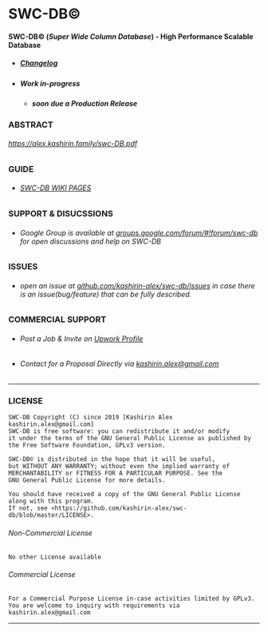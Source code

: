 # **SWC-DB©**
#### SWC-DB© (_Super Wide Column Database_) - High Performance Scalable Database


* ##### [Changelog](https://github.com/kashirin-alex/swc-db/CHANGELOG.md)
* ##### Work in-progress
    * ##### soon due a Production Release 





### ABSTRACT
###### https://alex.kashirin.family/swc-DB.pdf





### GUIDE
* ###### [SWC-DB WIKI PAGES](https://github.com/kashirin-alex/swc-db/wiki)





### SUPPORT & DISUCSSIONS
* ###### Google Group is available at [groups.google.com/forum/#!forum/swc-db](https://groups.google.com/forum/#!forum/swc-db) for open discussions and help on SWC-DB





### ISSUES
* ###### open an issue at [github.com/kashirin-alex/swc-db/issues](https://github.com/kashirin-alex/swc-db/issues) in case there is an issue(bug/feature) that can be fully described.





### COMMERCIAL SUPPORT
* ###### Post a Job & Invite on [Upwork Profile](https://www.upwork.com/o/profiles/users/~016a24b743cc810aea/?s=1031626811434844160)
* ###### Contact for a Proposal Directly via kashirin.alex@gmail.com





***


### LICENSE

    SWC-DB Copyright (C) since 2019 [Kashirin Alex kashirin.alex@gmail.com]
    SWC-DB is free software: you can redistribute it and/or modify
    it under the terms of the GNU General Public License as published by
    the Free Software Foundation, GPLv3 version.

    SWC-DB© is distributed in the hope that it will be useful,
    but WITHOUT ANY WARRANTY; without even the implied warranty of
    MERCHANTABILITY or FITNESS FOR A PARTICULAR PURPOSE. See the
    GNU General Public License for more details.

    You should have received a copy of the GNU General Public License
    along with this program. 
    If not, see <https://github.com/kashirin-alex/swc-db/blob/master/LICENSE>.


###### Non-Commercial License

    No other License available

###### Commercial License

    For a Commercial Purpose License in-case activities limited by GPLv3.
    You are welcome to inquiry with requirements via kashirin.alex@gmail.com

***